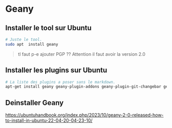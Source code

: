 # Geany

## Installer le tool sur Ubuntu
```bash
# Juste le tool.
sudo apt  install geany
```
> tl faut p-e ajouter PGP ??
> Attention il faut avoir la version 2.0

## Installer les plugins sur Ubuntu

```bash
# La liste des plugins a poser sans le markdown.
apt-get install geany geany-plugin-addons geany-plugin-git-changebar geany-plugin-overview geany-plugin-spellcheck geany-plugin-treebrowser geany-plugin-vimode
```


## Deinstaller Geany
https://ubuntuhandbook.org/index.php/2023/10/geany-2-0-released-how-to-install-in-ubuntu-22-04-20-04-23-10/
